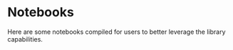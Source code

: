# Notebooks

Here are some notebooks compiled for users to better leverage the library capabilities.
